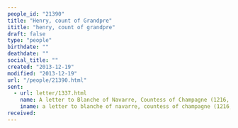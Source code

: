 ```yaml
---
people_id: "21390"
title: "Henry, count of Grandpre"
ititle: "henry, count of grandpre"
draft: false
type: "people"
birthdate: ""
deathdate: ""
social_title: ""
created: "2013-12-19"
modified: "2013-12-19"
url: "/people/21390.html"
sent:
  - url: letter/1337.html
    name: A letter to Blanche of Navarre, Countess of Champagne (1216, September)
    iname: a letter to blanche of navarre, countess of champagne (1216, september)
received:
---
```

